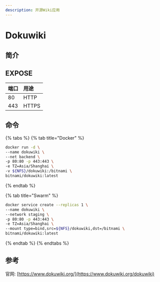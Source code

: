 ```yaml
---
description: 开源Wiki应用
---
```


# Dokuwiki

## 简介



## EXPOSE

| 端口 | 用途 |
| :--- | :--- |
| 80 | HTTP |
| 443 | HTTPS |



## 命令

{% tabs %}
{% tab title="Docker" %}
```bash
docker run -d \
--name dokuwiki \
--net backend \
-p 80:80 -p 443:443 \
-e TZ=Asia/Shanghai \
-v ${NFS}/dokuwiki:/bitnami \
bitnami/dokuwiki:latest
```
{% endtab %}

{% tab title="Swarm" %}
```bash
docker service create --replicas 1 \
--name dokuwiki \
--network staging \
-p 80:80 -p 443:443 \
-e TZ=Asia/Shanghai \
--mount type=bind,src=${NFS}/dokuwiki,dst=/bitnami \
bitnami/dokuwiki:latest
```
{% endtab %}
{% endtabs %}



## 参考

官网: [https://www.dokuwiki.org/](https://www.dokuwiki.org/dokuwiki)

